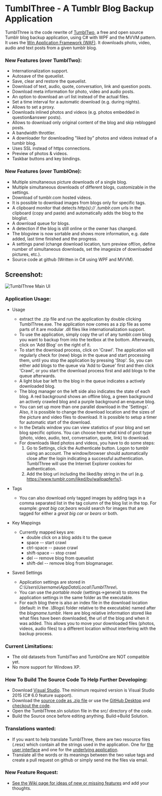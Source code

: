 # TumblThree - A Tumblr Blog Backup Application

TumblThree is the code rewrite of [TumblTwo](https://github.com/johanneszab/TumblTwo), a free and open source Tumblr blog backup application, using C# with WPF and the MVVM pattern. It uses the [Win Application Framework (WAF)](https://github.com/jbe2277/waf). It downloads photo, video, audio and text posts from a given tumblr blog.

### New Features (over TumblTwo):
* Internationalization support.
* Autosave of the queuelist.
* Save, clear and restore the queuelist.
* Download of text, audio, quote, conversation, link and question posts.
* Download meta information for photo, video and audio posts.
* An option to download an url list instead of the actual files.
* Set a time interval for a automatic download (e.g. during nights).
* Allows to set a proxy.
* Downloads inlined photos and videos (e.g. photos embedded in question&answer posts).
* Allows to download only original content of the blog and skip reblogged posts.
* A bandwidth throttler.
* A downloader for downloading "liked by" photos and videos instead of a tumblr blog.
* Uses SSL instead of https connections.
* Preview of photos & videos.
* Taskbar buttons and key bindings.

### New Features (over TumblOne):
* Multiple simultaneous picture downloads of a single blog.
* Multiple simultaneous downloads of different blogs, customizable in the settings.
* Download of tumblr.com hosted videos.
* It is possible to download images from blogs only for specific tags.
* A clipboard monitor that detects *http(s):// .tumblr.com* urls in the clipboard (copy and paste) and automatically adds the blog to the bloglist.
* A download queue for blogs.
* A detection if the blog is still online or the owner has changed.
* The blogview is now sortable and shows more information, e.g. date added, last time finished and the progress.
* A settings panel (change download location, turn preview off/on, define number of simultaneous downloads, set the imagesize of downloaded pictures, etc.).
* Source code at github (Written in C# using WPF and MVVM).

## Screenshot:
![TumblThree Main UI](http://www.jzab.de/sites/default/files/images/tumblthree.png?raw=true "TumblThree Main UI")

### Application Usage: ###

* Usage
  * extract the .zip file and run the application by double clicking TumblThree.exe. The application now comes as a zip file as some parts of it are modular .dll files like internationalization support.
  * To use the application, simply copy the url of any tumblr.com blog you want to backup from into the textbox at the bottom. Afterwards, click on 'Add Blog' on the right of it.
  * To start the download process, click on 'Crawl'. The application will regularly check for (new) blogs in the queue and start processing them, until you stop the application by pressing 'Stop'. So, you can either add blogs to the queue via 'Add to Queue' first and then click 'Crawl', or you start the download process first and add blogs to the queue afterwards.
  * A light blue bar left to the blog in the queue indicates a actively downloaded blog.
  * The blog manager on the left side also indicates the state of each blog. A red background shows an offline blog, a green background an actively crawled blog and a purple background an enqueue blog.
  * You can set up more than one parallel download in the 'Settings'. Also, it is possible to change the download location and the sizes of the picture and video files to download. It is possible to setup a timer for automatic start of the download. 
  * In the Details window you can view statistics of your blog and set blog specific options. You can choose here what kind of post type (photo, video, audio, text, conversation, quote, link) to download.
  * For downloads liked photos and videos, you have to do some steps:
    1. Go to Settings, click the Authenticate button. Logon to tumblr using an account. The window/browser should automatically close after the login indicating a successful authentication. TumblThree will use the Internet Explorer cookies for authentication.
    2. Add the blog url including the liked/by string in the url (e.g. https://www.tumblr.com/liked/by/wallpapferfx/).

  
* Tags

  * You can also download only tagged images by adding tags in a comma separated list in the tag column of the blog list in the top. For example: _great big car,bears_ would search for images that are tagged for either a _great big car_ or _bears_ or both.

* Key Mappings

  * Currently mapped keys are:
  	* double click on a blog adds it to the queue
    * space -- start crawl
    * ctrl-space -- pause crawl
    * shift-space -- stop crawl
    * del -- remove blog from queuelist
    * shift-del -- remove blog from blogmanager.
	
* Saved Settings

  * Application settings are stored in _C:\\Users\\Username\\AppData\\Local\\TumblThree\\_. 
  * You can use the _portable mode_ (settings->general) to stores the application settings in the same folder as the executable.
  * For each blog there is also an index file in the download location (default: in the _.\\Blogs\\_ folder relative to the executable) named after the _blogname_.tumblr. Here are blog relative information stored like what files have been downloaded, the url of the blog and when it was added. This allows you to move your downloaded files (photos, videos, audio files) to a different location without interfering with the backup process.

### Current Limitations: ###

* The old datasets from TumblTwo and TumblOne are NOT compatible yet.
* No more support for Windows XP.
 
### How To Build The Source Code To Help Further Developing: ###

* Download [Visual Studio](https://www.visualstudio.com/vs/community/). The minimum required version is Visual Studio 2015 (C# 6.0 feature support).
* Download the [source code as .zip file](https://github.com/johanneszab/TumblThree/archive/master.zip) or use the [GitHub Desktop](https://desktop.github.com/) and [checkout the code](https://github.com/johanneszab/TumblThree.git).
* Open the TumblThree.sln solution file in the src/ directory of the code.
* Build the Source once before editing anything. Build->Build Solution.

### Translations wanted: ###

* If you want to help translate TumblThree, there are two resource files (.resx) which contain all the strings used in the application. One for [the user interface](https://github.com/johanneszab/TumblThree/blob/master/src/TumblThree/TumblThree.Presentation/Properties/Resources.resx#L120) and one for the [underlying application](https://github.com/johanneszab/TumblThree/blob/master/src/TumblThree/TumblThree.Applications/Properties/Resources.resx#L120).  
* Translate all the words or its meanings between the two value tags and create a pull request on github or simply send me the files via email.
 
### New Feature Request: ###

* [See the Wiki page for ideas of new or missing features](https://github.com/johanneszab/TumblThree/wiki/New-Feature-Requests-and-Possible-Enhancements) and add your thoughts.
